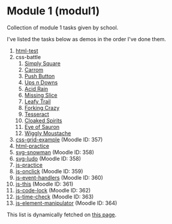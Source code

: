 # Module 1 (modul1)

Collection of module 1 tasks given by school.

I've listed the tasks below as demos in the order I've done them.

[comment]: # "parse.start"

1. [html-test](https://invokuu.github.io/modul1/html-test/)
2. css-battle
   1. [Simply Square](https://invokuu.github.io/modul1/css-battle/1-simply-square.html)
   2. [Carrom](https://invokuu.github.io/modul1/css-battle/2-carrom.html)
   3. [Push Button](https://invokuu.github.io/modul1/css-battle/3-push-button.html)
   4. [Ups n Downs](https://invokuu.github.io/modul1/css-battle/4-ups-n-downs.html)
   5. [Acid Rain](https://invokuu.github.io/modul1/css-battle/5-acid-rain.html)
   6. [Missing Slice](https://invokuu.github.io/modul1/css-battle/6-missing-slice.html)
   7. [Leafy Trail](https://invokuu.github.io/modul1/css-battle/7-leafy-trail.html)
   8. [Forking Crazy](https://invokuu.github.io/modul1/css-battle/8-forking-crazy.html)
   9. [Tesseract](https://invokuu.github.io/modul1/css-battle/9-tesseract.html)
   10. [Cloaked Spirits](https://invokuu.github.io/modul1/css-battle/10-cloaked-spirits.html)
   11. [Eye of Sauron](https://invokuu.github.io/modul1/css-battle/11-eye-of-sauron.html)
   12. [Wiggly Moustache](https://invokuu.github.io/modul1/css-battle/12-wiggly-moustache.html)
3. [css-grid-example](https://invokuu.github.io/modul1/css-grid-example/) (Moodle ID: 357)
4. [html-practice](https://invokuu.github.io/modul1/html-practice/)
5. [svg-snowman](https://invokuu.github.io/modul1/svg-snowman/) (Moodle ID: 358)
6. [svg-ludo](https://invokuu.github.io/modul1/svg-ludo/) (Moodle ID: 358)
7. [js-practice](https://invokuu.github.io/modul1/js-practice/)
8. [js-onclick](https://invokuu.github.io/modul1/js-onclick/) (Moodle ID: 359)
9. [js-event-handlers](https://invokuu.github.io/modul1/js-event-handlers/) (Moodle ID: 360)
10. [js-this](https://invokuu.github.io/modul1/js-this/) (Moodle ID: 361)
11. [js-code-lock](https://invokuu.github.io/modul1/js-code-lock/) (Moodle ID: 362)
12. [js-time-check](https://invokuu.github.io/modul1/js-time-check) (Moodle ID: 363)
13. [js-element-manipulator](https://invokuu.github.io/modul1/js-element-manipulator) (Moodle ID: 364)

[comment]: # "parse.stop"

This list is dynamically fetched on [this page](https://invokuu.github.io/modul1/).
